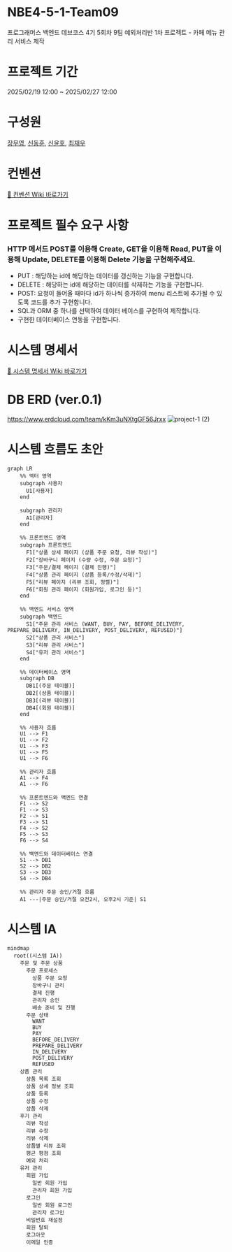 # NBE4-5-1-Team09
프로그래머스 백엔드 데브코스 4기 5회차 9팀 예외처리반 1차 프로젝트 - 카페 메뉴 관리 서비스 제작

# 프로젝트 기간
2025/02/19 12:00 ~ 2025/02/27 12:00

# 구성원
[장무영](https://github.com/wkdan), [신동훈](https://github.com/SDHSeoulTech), [신윤호](https://github.com/messiteacher), [최재우](https://github.com/cjw0324)

# 컨벤션
[🔗 컨벤션 Wiki 바로가기](https://github.com/prgrms-be-devcourse/NBE4-5-1-Team09/wiki/%EC%BB%A8%EB%B2%A4%EC%85%98)

# 프로젝트 필수 요구 사항
### HTTP 메서드 POST를 이용해 Create, GET을 이용해 Read, PUT을 이용해 Update, DELETE를 이용해 Delete 기능을 구현해주세요.

- PUT : 해당하는 id에 해당하는 데이터를 갱신하는 기능을 구현합니다.
- DELETE : 해당하는 id에 해당하는 데이터를 삭제하는 기능을 구현합니다.
- POST: 요청이 들어올 때마다 id가 하나씩 증가하여 menu 리스트에 추가될 수 있도록 코드를 추가 구현합니다.
- SQL과 ORM 중 하나를 선택하여 데이터 베이스를 구현하여 제작합니다.
- 구현한 데이터베이스 연동을 구현합니다.

# 시스템 명세서

[🔗 시스템 명세서 Wiki 바로가기](https://github.com/prgrms-be-devcourse/NBE4-5-1-Team09/wiki/%EC%8B%9C%EC%8A%A4%ED%85%9C-%EB%AA%85%EC%84%B8%EC%84%9C)

# DB ERD (ver.0.1)
https://www.erdcloud.com/team/kKm3uNXtgGF56Jrxx
![project-1 (2)](https://github.com/user-attachments/assets/30ffc652-b38a-4b81-a79c-3381aa7fc423)

# 시스템 흐름도 초안

```mermaid
graph LR
    %% 액터 영역
    subgraph 사용자
      U1[사용자]
    end

    subgraph 관리자
      A1[관리자]
    end

    %% 프론트엔드 영역
    subgraph 프론트엔드
      F1["상품 상세 페이지 (상품 주문 요청, 리뷰 작성)"]
      F2["장바구니 페이지 (수량 수정, 주문 요청)"]
      F3["주문/결제 페이지 (결제 진행)"]
      F4["상품 관리 페이지 (상품 등록/수정/삭제)"]
      F5["리뷰 페이지 (리뷰 조회, 정렬)"]
      F6["회원 관리 페이지 (회원가입, 로그인 등)"]
    end

    %% 백엔드 서비스 영역
    subgraph 백엔드
      S1["주문 관리 서비스 (WANT, BUY, PAY, BEFORE_DELIVERY, PREPARE_DELIVERY, IN_DELIVERY, POST_DELIVERY, REFUSED)"]
      S2["상품 관리 서비스"]
      S3["리뷰 관리 서비스"]
      S4["유저 관리 서비스"]
    end

    %% 데이터베이스 영역
    subgraph DB
      DB1[(주문 테이블)]
      DB2[(상품 테이블)]
      DB3[(리뷰 테이블)]
      DB4[(회원 테이블)]
    end

    %% 사용자 흐름
    U1 --> F1
    U1 --> F2
    U1 --> F3
    U1 --> F5
    U1 --> F6

    %% 관리자 흐름
    A1 --> F4
    A1 --> F6

    %% 프론트엔드와 백엔드 연결
    F1 --> S2
    F1 --> S3
    F2 --> S1
    F3 --> S1
    F4 --> S2
    F5 --> S3
    F6 --> S4

    %% 백엔드와 데이터베이스 연결
    S1 --> DB1
    S2 --> DB2
    S3 --> DB3
    S4 --> DB4

    %% 관리자 주문 승인/거절 흐름
    A1 ---|주문 승인/거절 오전2시, 오후2시 기준| S1

```

# 시스템 IA

```mermaid
mindmap
  root((시스템 IA))
    주문 및 주문 상품
      주문 프로세스
        상품 주문 요청
        장바구니 관리
        결제 진행
        관리자 승인
        배송 준비 및 진행
      주문 상태
        WANT
        BUY
        PAY
        BEFORE_DELIVERY
        PREPARE_DELIVERY
        IN_DELIVERY
        POST_DELIVERY
        REFUSED
    상품 관리
      상품 목록 조회
      상품 상세 정보 조회
      상품 등록
      상품 수정
      상품 삭제
    후기 관리
      리뷰 작성
      리뷰 수정
      리뷰 삭제
      상품별 리뷰 조회
      평균 평점 조회
      예외 처리
    유저 관리
      회원 가입
        일반 회원 가입
        관리자 회원 가입
      로그인
        일반 회원 로그인
        관리자 로그인
      비밀번호 재설정
      회원 탈퇴
      로그아웃
      이메일 인증
```
